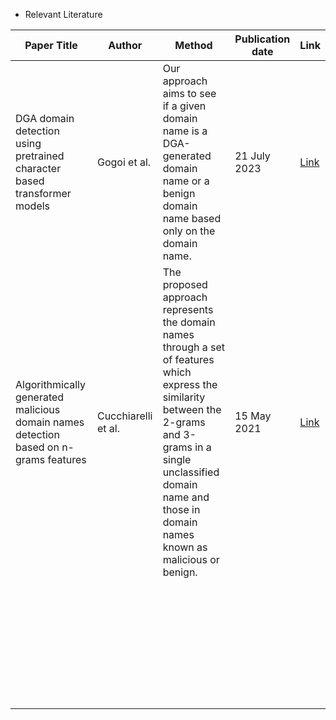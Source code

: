 * Relevant Literature

| Paper Title| Author | Method                      | Publication date | Link  |
|------------|--------|-----------------------------|------------------|-------|
| DGA domain detection using pretrained character based transformer models              | Gogoi et al.          | Our approach aims to see if a given domain name is a DGA-generated domain name or a benign domain name based only on the domain name.                                                                                                 | 21 July 2023      | [Link](https://ieeexplore.ieee.org/document/10183602/authors#authors)                     |
| Algorithmically generated malicious domain names detection based on n-grams features  | Cucchiarelli et al.   | The proposed approach represents the domain names through a set of features which express the similarity between the 2-grams and 3-grams in a single unclassified domain name and those in domain names known as malicious or benign. | 15 May 2021       | [Link](https://www.sciencedirect.com/science/article/abs/pii/S0957417420311957?via=ihub)  |
|                                                                                       |                       |                                                                                                                                                                                                                                       |                   |                                                                                           | 
|                                                                                       |                       |                                                                                                                                                                                                                                       |                   |                                                                                           | 
|                                                                                       |                       |                                                                                                                                                                                                                                       |                   |                                                                                           | 
|                                                                                       |                       |                                                                                                                                                                                                                                       |                   |                                                                                           | 
|                                                                                       |                       |                                                                                                                                                                                                                                       |                   |                                                                                           | 
|                                                                                       |                       |                                                                                                                                                                                                                                       |                   |                                                                                           | 
|                                                                                       |                       |                                                                                                                                                                                                                                       |                   |                                                                                           | 
|                                                                                       |                       |                                                                                                                                                                                                                                       |                   |                                                                                           | 
|                                                                                       |                       |                                                                                                                                                                                                                                       |                   |                                                                                           | 
|                                                                                       |                       |                                                                                                                                                                                                                                       |                   |                                                                                           | 
|                                                                                       |                       |                                                                                                                                                                                                                                       |                   |                                                                                           | 
|                                                                                       |                       |                                                                                                                                                                                                                                       |                   |                                                                                           | 
|                                                                                       |                       |                                                                                                                                                                                                                                       |                   |                                                                                           | 
|                                                                                       |                       |                                                                                                                                                                                                                                       |                   |                                                                                           | 
|                                                                                       |                       |                                                                                                                                                                                                                                       |                   |                                                                                           | 
|                                                                                       |                       |                                                                                                                                                                                                                                       |                   |                                                                                           | 
|                                                                                       |                       |                                                                                                                                                                                                                                       |                   |                                                                                           | 
|                                                                                       |                       |                                                                                                                                                                                                                                       |                   |                                                                                           | 
|                                                                                       |                       |                                                                                                                                                                                                                                       |                   |                                                                                           | 
|                                                                                       |                       |                                                                                                                                                                                                                                       |                   |                                                                                           | 
|                                                                                       |                       |                                                                                                                                                                                                                                       |                   |                                                                                           | 
|                                                                                       |                       |                                                                                                                                                                                                                                       |                   |                                                                                           | 
|                                                                                       |                       |                                                                                                                                                                                                                                       |                   |                                                                                           | 
|                                                                                       |                       |                                                                                                                                                                                                                                       |                   |                                                                                           | 
|                                                                                       |                       |                                                                                                                                                                                                                                       |                   |                                                                                           | 
|                                                                                       |                       |                                                                                                                                                                                                                                       |                   |                                                                                           | 
|                                                                                       |                       |                                                                                                                                                                                                                                       |                   |                                                                                           | 
|                                                                                       |                       |                                                                                                                                                                                                                                       |                   |                                                                                           |
|                                                                                       |                       |                                                                                                                                                                                                                                       |                   |                                                                                           |
|                                                                                       |                       |                                                                                                                                                                                                                                       |                   |                                                                                           | 
|                                                                                       |                       |                                                                                                                                                                                                                                       |                   |                                                                                           |
|                                                                                       |                       |                                                                                                                                                                                                                                       |                   |                                                                                           | 
|                                                                                       |                       |                                                                                                                                                                                                                                       |                   |                                                                                           |
|                                                                                       |                       |                                                                                                                                                                                                                                       |                   |                                                                                           |